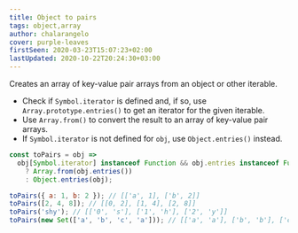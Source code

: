 ```yaml
---
title: Object to pairs
tags: object,array
author: chalarangelo
cover: purple-leaves
firstSeen: 2020-03-23T15:07:23+02:00
lastUpdated: 2020-10-22T20:24:30+03:00
---
```


Creates an array of key-value pair arrays from an object or other iterable.

- Check if `Symbol.iterator` is defined and, if so, use `Array.prototype.entries()` to get an iterator for the given iterable.
- Use `Array.from()` to convert the result to an array of key-value pair arrays.
- If `Symbol.iterator` is not defined for `obj`, use `Object.entries()` instead.

```js
const toPairs = obj =>
  obj[Symbol.iterator] instanceof Function && obj.entries instanceof Function
    ? Array.from(obj.entries())
    : Object.entries(obj);
```

```js
toPairs({ a: 1, b: 2 }); // [['a', 1], ['b', 2]]
toPairs([2, 4, 8]); // [[0, 2], [1, 4], [2, 8]]
toPairs('shy'); // [['0', 's'], ['1', 'h'], ['2', 'y']]
toPairs(new Set(['a', 'b', 'c', 'a'])); // [['a', 'a'], ['b', 'b'], ['c', 'c']]
```
